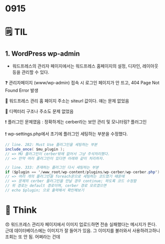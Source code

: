 # 0915

# 🗒️ TIL

## 1. WordPress wp-admin

- 워드프레스의 관리자 페이지에서는 워드프레스 홈페이지의 설정, 디자인, 레이아웃 등을 관리할 수 있다.

❓ 관리자페이지 (www/wp-admin) 접속 시 로그인 페이지가 안 뜨고, 404 Page Not Found Error 발생

🔎 워드프레스 관리 홈 페이지 주소는 siteurl 값이다. 얘는 문제 없었음

🔎 디렉터리 구조나 주소도 문제 없었음

❗ 플러그인 문제였음 : 정확하게는 cerber라는 보안 관리 및 모니터링? 플러그인

❗ wp-settings.php에서 초기에 플러그인 세팅하는 부분을 수정했다.

```csharp
// line. 282: Must Use 플러그인을 세팅하는 부분
include_once( $mu_plugin );
// => MU 플러그인이 cerber밖에 없어서 그냥 주석처리했다.
// => 만약 여러 플러그인이 있다면 아래와 같이 처리하자.

// line. 333: 존재하는 플러그인 다시 세팅하는 부분
if ($plugin == '/www_root/wp-content/plugins/wp-cerber/wp-cerber.php') continue;
// => 여러 개의 플러그인을 foreach문으로 세팅하는 코드였기 때문에
// => 문제의 cerber 플러그인을 만날 경우 continue; 하도록 코드 수정함
// 위 경로는 default 경로이며, cerber 경로 모르겠으면
// echo $plugin; 으로 출력해서 확인해보기
```

# 💭 Think

😠 워드프레스 관리자 페이지에서 이미지 업로드하면 전송 실패했다는 메시지가 뜬다. 근데 데이터베이스에는 이미지가 잘 들어가 있음. 그 이미지를 불러와서 사용하려고하니 조회는 또 안 됨. 어쩌라는 건데